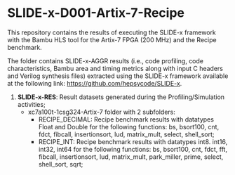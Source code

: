 # SLIDE-x-D001-Artix-7-Recipe
This repository contains the results of executing the SLIDE-x framework with the Bambu HLS tool for the Artix-7 FPGA (200 MHz) and the Recipe benchmark. 

The folder contains SLIDE-x-AGGR results (i.e., code profiling, code characteristics, Bambu area and timing metrics along with input C headers and Verilog synthesis files) extracted using the SLIDE-x framework available at the following link: https://github.com/hepsycode/SLIDE-x.

1. **SLIDE-x-RES**: Result datasets generated during the Profiling/Simulation activities;
    - xc7a100t-1csg324-Artix-7 folder with 2 subfolders:
      - RECIPE_DECIMAL: Recipe benchmark results with datatypes Float and Double for the following functions: bs, bsort100, cnt, fdct, fibcall, insertionsort, lud, matrix_mult, select, shell_sort;
      - RECIPE_INT: Recipe benchmark results with datatypes int8. int16, int32, int64 for the following functions: bs, bsort100, cnt, fdct, fft, fibcall, insertionsort, lud, matrix_mult, park_miller, prime, select, shell_sort, sqrt;
